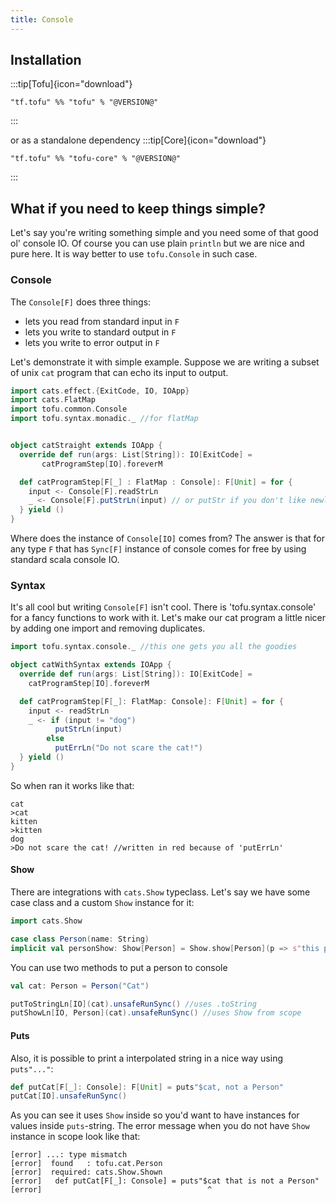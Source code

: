 ```yaml
---
title: Console
---
```

## Installation
:::tip[Tofu]{icon="download"}
```
"tf.tofu" %% "tofu" % "@VERSION@"
```
:::  

or as a standalone dependency 
:::tip[Core]{icon="download"}
```
"tf.tofu" %% "tofu-core" % "@VERSION@"
```
:::  

## What if you need to keep things simple?

Let's say you're writing something simple and you need some of that good ol' console IO. Of course you can use plain `println` but we are nice and pure here. It is way better to use `tofu.Console` in such case.

### Console

The `Console[F]` does three things:

* lets you read from standard input in `F`
* lets you write to standard output in `F`
* lets you write to error output in `F`

Let's demonstrate it with simple example.
Suppose we are writing a subset of unix `cat` program that can echo its input to output.

```scala
import cats.effect.{ExitCode, IO, IOApp}
import cats.FlatMap
import tofu.common.Console
import tofu.syntax.monadic._ //for flatMap


object catStraight extends IOApp {
  override def run(args: List[String]): IO[ExitCode] = 
       catProgramStep[IO].foreverM

  def catProgramStep[F[_] : FlatMap : Console]: F[Unit] = for {
    input <- Console[F].readStrLn 
    _ <- Console[F].putStrLn(input) // or putStr if you don't like newlines
  } yield ()
}
```

Where does the instance of `Console[IO]` comes from? 
The answer is that for any type `F` that has `Sync[F]` instance of console comes for free by using standard scala console IO.

### Syntax

It's all cool but writing `Console[F]` isn't cool. There is 'tofu.syntax.console' for a fancy functions to work with it.
Let's make our cat program a little nicer by adding one import and removing duplicates.

```scala
import tofu.syntax.console._ //this one gets you all the goodies

object catWithSyntax extends IOApp {
  override def run(args: List[String]): IO[ExitCode] =
    catProgramStep[IO].foreverM

  def catProgramStep[F[_]: FlatMap: Console]: F[Unit] = for {
    input <- readStrLn
    _ <- if (input != "dog")
          putStrLn(input)
        else
          putErrLn("Do not scare the cat!")
  } yield ()
}
```

So when ran it works like that:

```
cat
>cat
kitten
>kitten
dog
>Do not scare the cat! //written in red because of 'putErrLn'
```

#### Show

There are integrations with `cats.Show` typeclass.
Let's say we have some case class and a custom `Show` instance for it:

```scala
import cats.Show

case class Person(name: String)
implicit val personShow: Show[Person] = Show.show[Person](p => s"this person has name ${p.name}")
```

You can use two methods to put a person to console

```scala
val cat: Person = Person("Cat")

putToStringLn[IO](cat).unsafeRunSync() //uses .toString 
putShowLn[IO, Person](cat).unsafeRunSync() //uses Show from scope
```

#### Puts

Also, it is possible to print a interpolated string in a nice way using `puts"..."`:
```scala
def putCat[F[_]: Console]: F[Unit] = puts"$cat, not a Person"
putCat[IO].unsafeRunSync()
```
As you can see it uses `Show` inside so you'd want to have instances for values inside `puts`-string.
The error message when you do not have `Show` instance in scope look like that:
```shell
[error] ...: type mismatch
[error]  found   : tofu.cat.Person
[error]  required: cats.Show.Shown
[error]   def putCat[F[_]: Console] = puts"$cat that is not a Person"
[error]                                     ^
```


